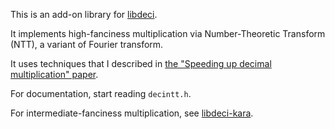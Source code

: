 This is an add-on library for [libdeci](https://github.com/shdown/libdeci).

It implements high-fanciness multiplication via Number-Theoretic Transform (NTT),
a variant of Fourier transform.

It uses techniques that I described in
[the "Speeding up decimal multiplication" paper](https://github.com/shdown/decimal-multiplication-paper).

For documentation, start reading `decintt.h`.

For intermediate-fanciness multiplication, see [libdeci-kara](https://github.com/shdown/libdeci-kara).
